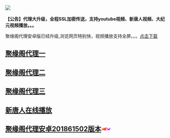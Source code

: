 ![](https://raw.githubusercontent.com/hao369/a/master/j.jpg)

**【公告】代理大升级，全程SSL加密传送，支持youtube视频、新唐人视频、大纪元视频播放。。。**

聚缘阁代理安卓版已经升级,浏览网页特别快，视频播放支持全屏。。。[点击下载](https://github.com/dtw9/9/raw/master/201861502.apk)

##  [聚缘阁代理一](http://4wyu7f.ju89.heart2h.com/)

##  [聚缘阁代理二](http://5y6ya.gae.geass.tv/)

##  [聚缘阁代理三](http://53ywa.tre.iloile.com/)

##  [新唐人在线播放](http:/5y575.tre.iloile.com/xtr9.html)







##  [聚缘阁代理安卓201861502版本](https://github.com/dtw9/9/raw/master/201861502.apk)![](https://raw.githubusercontent.com/jyg-1/jyg/master/new.gif)




